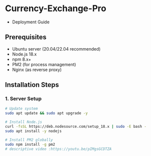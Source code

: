 # Currency-Exchange-Pro
- Deployment Guide

## Prerequisites
- Ubuntu server (20.04/22.04 recommended)
- Node.js 18.x
- npm 8.x+
- PM2 (for process management)
- Nginx (as reverse proxy)

## Installation Steps

### 1. Server Setup
```bash
# Update system
sudo apt update && sudo apt upgrade -y

# Install Node.js
curl -fsSL https://deb.nodesource.com/setup_18.x | sudo -E bash -
sudo apt install -y nodejs

# Install PM2 globally
sudo npm install -g pm2
# descriptive video :https://youtu.be/pIMgsGCDTZA
